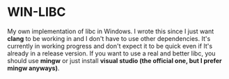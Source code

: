 # WIN-LIBC
My own implementation of libc in Windows. I wrote this since I just want **clang** to be working in and I don't have to use other dependencies. It's currently in working progress and don't expect it to be quick even if It's already in a release version. If you want to use a real and better libc, you should use **mingw** or just install **visual studio (the official one, but I prefer mingw anyways)**. 
